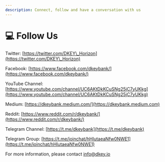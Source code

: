 ```yaml
---
description: Connect, follow and have a conversation with us
---
```


# 💻 Follow Us

Twitter: [https://twitter.com/DKEY\_Horizon](https://twitter.com/DKEY\_Horizon)

Facebook: [https://www.facebook.com/dkeybank/](https://www.facebook.com/dkeybank/)

YouTube Channel: [https://www.youtube.com/channel/UC6AKtDkKCuSNg25jC7yUKkg](https://www.youtube.com/channel/UC6AKtDkKCuSNg25jC7yUKkg)

Medium: [https://dkeybank.medium.com/](https://dkeybank.medium.com)

Reddit: [https://www.reddit.com/r/dkeybank/](https://www.reddit.com/r/dkeybank/)

Telegram Channel: [https://t.me/dkeybank](https://t.me/dkeybank)

Telegram Group: [https://t.me/joinchat/hHIutaeaNfw0NWE1](https://t.me/joinchat/hHIutaeaNfw0NWE1)



For more information, please contact info@dkey.io&#x20;



